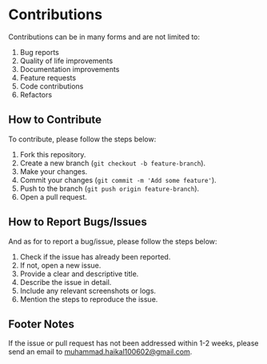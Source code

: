 # Contributions
Contributions can be in many forms and are not limited to:
1. Bug reports
2. Quality of life improvements
3. Documentation improvements
4. Feature requests
5. Code contributions
6. Refactors

## How to Contribute
To contribute, please follow the steps below:
1. Fork this repository.
2. Create a new branch (`git checkout -b feature-branch`).
3. Make your changes.
4. Commit your changes (`git commit -m 'Add some feature'`).
5. Push to the branch (`git push origin feature-branch`).
6. Open a pull request.

## How to Report Bugs/Issues
And as for to report a bug/issue, please follow the steps below:
1. Check if the issue has already been reported.
2. If not, open a new issue.
3. Provide a clear and descriptive title.
4. Describe the issue in detail.
5. Include any relevant screenshots or logs.
6. Mention the steps to reproduce the issue.

## Footer Notes
If the issue or pull request has not been addressed within 1-2 weeks, please send an email to muhammad.haikal100602@gmail.com.
